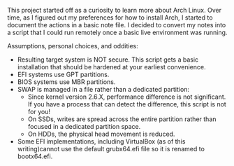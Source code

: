 This project started off as a curiosity to learn more about Arch Linux. Over
time, as I figured out my preferences for how to install Arch, I started to
document the actions in a basic note file. I decided to convert my notes into a
script that I could run remotely once a basic live environment was running.

Assumptions, personal choices, and oddities:
 - Resulting target system is NOT secure. This script gets a basic installation
   that should be hardened at your earliest convenience.
 - EFI systems use GPT partitions.
 - BIOS systems use MBR partitions.
 - SWAP is managed in a file rather than a dedicated partition:
   - Since kernel version 2.6.X, performance difference is not significant.
     If you have a process that can detect the difference, this script
     is not for you!
   - On SSDs, writes are spread across the entire partition rather than focused in
     a dedicated partition space.
   - On HDDs, the physical head movement is reduced.
 - Some EFI implementations, including VirtualBox (as of this writing)cannot
   use the default grubx64.efi file so it is renamed to bootx64.efi.
